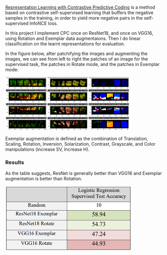 
[Representation Learning with Contrastive Predictive Coding](https://arxiv.org/abs/1807.03748) is a method based on contrastive self-supervised learning that buffers the negative samples in the training, in order to yield more negative pairs in the self-supervised InfoNCE loss.

In this project I implement CPC once on ResNet18, and once on VGG16, using Rotation and Exemplar data augmentaions. Then I do linear classification on the learnt representations for evaluation.

In the figure below, after patchifying the images and augmenting the images, we can see from left to right the patches of an image for the supervised task, the patches in Rotate mode, and the patches in Exemplar mode:

<img src="imgs/1.png" data-canonical-src="imgs/1.png" width="400" />

Exemplar augmentation is defined as the combination of Translation, Scaling, Rotation, Inversion, Solarization, Contrast, Grayscale, and Color manipulations (increase SV, Increase H).

### Results
As the table suggests, ResNet is generally better than VGG16 and Exemplar augmentation is better than Rotation.

<img src="imgs/table.png" data-canonical-src="imgs/table.png" width="400" />
